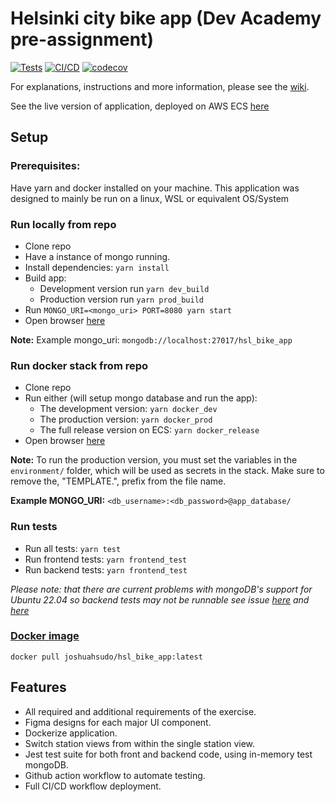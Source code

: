 # Helsinki city bike app (Dev Academy pre-assignment)
[![Tests](https://github.com/JoshuaH-sudo/dev-academy-2023-exercise/actions/workflows/tests.yml/badge.svg)](https://github.com/JoshuaH-sudo/dev-academy-2023-exercise/actions/workflows/tests.yml)
[![CI/CD](https://github.com/JoshuaH-sudo/dev-academy-2023-exercise/actions/workflows/cicd.yml/badge.svg)](https://github.com/JoshuaH-sudo/dev-academy-2023-exercise/actions/workflows/cicd.yml)
[![codecov](https://codecov.io/gh/JoshuaH-sudo/dev-academy-2023-exercise/branch/main/graph/badge.svg?token=Z1DXOYNLL2)](https://codecov.io/gh/JoshuaH-sudo/dev-academy-2023-exercise)

For explanations, instructions and more information, please see the [wiki](https://github.com/JoshuaH-sudo/dev-academy-2023-exercise/wiki).

See the live version of application, deployed on AWS ECS [here](http://hsl-b-loadb-11qff09munsyd-65616a73f46464ed.elb.ap-southeast-2.amazonaws.com:8080/)
## Setup
### Prerequisites: 
Have yarn and docker installed on your machine.
This application was designed to mainly be run on a linux, WSL or equivalent OS/System

### Run locally from repo
- Clone repo
- Have a instance of mongo running.
- Install dependencies: `yarn install`
- Build app:
  - Development version run `yarn dev_build`
  - Production version run `yarn prod_build`
- Run `MONGO_URI=<mongo_uri> PORT=8080 yarn start`
- Open browser [here](http://localhost:8080/)

**Note:** Example mongo_uri: `mongodb://localhost:27017/hsl_bike_app`

### Run docker stack from repo
- Clone repo
- Run either (will setup mongo database and run the app):
  - The development version: `yarn docker_dev`
  - The production version: `yarn docker_prod` 
  - The full release version on ECS: `yarn docker_release`
- Open browser [here](http://localhost:8080/)

**Note:** To run the production version, you must set the variables in the `environment/` folder, which will be used as secrets in the stack.
Make sure to remove the, "TEMPLATE.", prefix from the file name.

**Example MONGO_URI:** `<db_username>:<db_password>@app_database/`

### Run tests
- Run all tests: `yarn test`
- Run frontend tests: `yarn frontend_test`
- Run backend tests: `yarn frontend_test`
  
*Please note: that there are current problems with mongoDB's support for Ubuntu 22.04 so backend tests may not be runnable see issue [here](https://github.com/nodkz/mongodb-memory-server/issues/732) and [here](https://github.com/shelfio/jest-mongodb/issues/351)*

### [Docker image](https://hub.docker.com/r/joshuahsudo/hsl_bike_app)
```
docker pull joshuahsudo/hsl_bike_app:latest
```

## Features
- All required and additional requirements of the exercise.
- Figma designs for each major UI component.
- Dockerize application.
- Switch station views from within the single station view.
- Jest test suite for both front and backend code, using in-memory test mongoDB.
- Github action workflow to automate testing.
- Full CI/CD workflow deployment.
